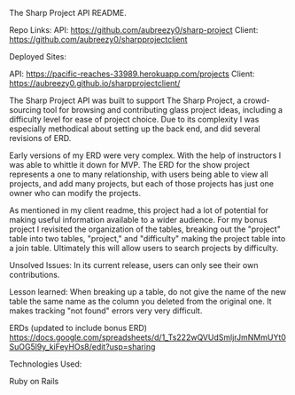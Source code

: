 
The Sharp Project API README.

Repo Links:
API:  https://github.com/aubreezy0/sharp-project
Client: https://github.com/aubreezy0/sharpprojectclient

Deployed Sites:

API: https://pacific-reaches-33989.herokuapp.com/projects
Client: https://aubreezy0.github.io/sharpprojectclient/

The Sharp Project API was built to support The Sharp Project, a crowd-sourcing tool for browsing and contributing glass project ideas, including a difficulty level for ease of project choice. Due to its complexity I was especially methodical about setting up the back end, and did several revisions of ERD.

Early versions of my ERD were very complex. With the help of instructors I was able to whittle it down for MVP. The ERD for the show project represents a one to many relationship, with users being able to view all projects, and add many projects, but each of those projects has just one owner who can modify the projects.

As mentioned in my client readme, this project had a lot of potential for making useful information available to a wider audience. For my bonus project I revisited the organization of the tables, breaking out the "project" table into two tables, "project," and "difficulty" making the project table into a join table. Ultimately this will allow users to search projects by difficulty.

Unsolved Issues:
In its current release, users can only see their own contributions.

Lesson learned: When breaking up a table, do not give the name of the new table
the same name as the column you deleted from the original one. It makes tracking "not found" errors very very difficult.

ERDs (updated to include bonus ERD)
https://docs.google.com/spreadsheets/d/1_Ts222wQVUdSmljrJmNMmUYt0SuOG5l9y_kiFeyHOs8/edit?usp=sharing

Technologies Used:

Ruby on Rails
